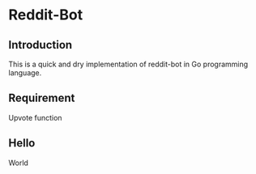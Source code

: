 # Reddit-Bot

## Introduction

This is a quick and dry implementation of reddit-bot in Go programming language.

## Requirement

Upvote function

## Hello

World
